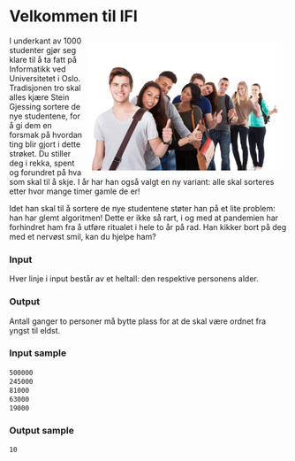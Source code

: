 # Velkommen til IFI

<img src="img/rekke.jpg" align="right" width="350px" style="margin: 10px;">

I underkant av 1000 studenter gjør seg klare til å ta fatt på Informatikk ved Universitetet i Oslo. Tradisjonen tro skal alles kjære Stein Gjessing sortere de nye studentene, for å gi dem en forsmak på hvordan ting blir gjort i dette strøket. Du stiller deg i rekka, spent og forundret på hva som skal til å skje. I år har han også valgt en ny variant: alle skal sorteres etter hvor mange timer gamle de er!

Idet han skal til å sortere de nye studentene støter han på et lite problem: han har glemt algoritmen! Dette er ikke så rart, i og med at pandemien har forhindret ham fra å utføre ritualet i hele to år på rad. Han kikker bort på deg med et nervøst smil, kan du hjelpe ham?

### Input
Hver linje i input består av et heltall: den respektive personens alder.

### Output
Antall ganger to personer må bytte plass for at de skal være ordnet fra yngst til eldst.

### Input sample
```
500000
245000
81000
63000
19000
```

### Output sample
```
10
```
